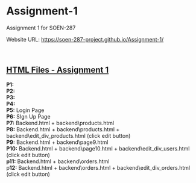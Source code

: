 # Assignment-1
Assignment 1 for SOEN-287

Website URL: https://soen-287-project.github.io/Assignment-1/

<br />

## <u>HTML Files - Assignment 1</u>
**P1:**
<br />
**P2:**
<br />
**P3:**
<br />
**P4:**
<br />
**P5:** Login Page
<br />
**P6:** SIgn Up Page
<br />
**P7:** Backend.html + backend\products.html
<br />
**P8:** Backend.html + backend\products.html + backend\edit_div_products.html (click edit button)
<br />
**P9:** Backend.html + backend\page9.html
<br />
**P10:** Backend.html + backend\page10.html + backend\edit_div_users.html (click edit button)
<br />
**p11:** Backend.html + backend\orders.html
<br />
p**12:** Backend.html + backend\orders.html + backend\edit_div_orders.html (click edit button)
